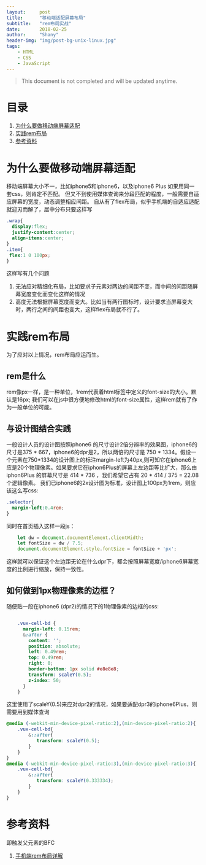 ```yaml
---
layout:     post
title:      "移动端适配屏幕布局"
subtitle:   "rem布局实战"
date:       2018-02-25
author:     "Shany"
header-img: "img/post-bg-unix-linux.jpg"
tags:
    - HTML
    - CSS 
    - JavaScript
---
```


> This document is not completed and will be updated anytime.


# 目录

1. [为什么要做移动端屏幕适配](#为什么要做移动端屏幕适配)
2. [实践rem布局](#实践rem布局)
3. [参考资料](#参考资料)


# 为什么要做移动端屏幕适配

移动端屏幕大小不一，比如iphone5和iphone6，以及iphone6 Plus 如果用同一套css，则肯定不匹配。
但又不到使用媒体查询来分段匹配的程度，一般需要自适应屏幕的宽度，动态调整相应间距。
自从有了flex布局，似乎手机端的自适应适配就迎刃而解了，居中分布只要这样写
```css
.wrap{
  display:flex;
  justify-content:center;
  align-items:center;
}
.item{
 flex:1 0 100px;
}
```
这样写有几个问题
1. 无法应对精细化布局，比如要求子元素对两边的间距不变，而中间的间距随屏幕宽度变化而变化这样的情况
2. 高度无法根据屏幕宽度而变大。比如当有两行图标时，设计要求当屏幕变大时，两行之间的间距也变大，这样flex布局就不行了。


# 实践rem布局

为了应对以上情况，rem布局应运而生。
## rem是什么
rem像px一样，是一种单位，1rem代表着html标签中定义的font-size的大小。默认是16px;
我们可以在js中很方便地修改html的font-size属性，这样rem就有了作为一般单位的可能。

## 与设计图结合实践
一般设计人员的设计图按照iphone6 的尺寸设计2倍分辨率的效果图，iphone6的尺寸是375 * 667，iphone6的dpr是2，所以两倍的尺寸是 750 * 1334。假设一个元素在750*1334的设计图上的标注margin-left为40px,则可知它在iphone6上应是20个物理像素。如果要求它在iphon6Plus的屏幕上左边距等比扩大，那么由iphon6Plus 的屏幕尺寸是 414 * 736 ，我们希望它占有 20 * 414 / 375 = 22.08 个逻辑像素。
我们已iphone6的2x设计图为标准，设计图上100px为1rem，则应该这么写css:
```css
.selector{
  margin-left:0.4rem;
}
```
同时在首页插入这样一段js：
```js
    let dw = document.documentElement.clientWidth;
    let fontSize = dw / 7.5;
    document.documentElement.style.fontSize = fontSize + 'px';
```
这样就可以保证这个左边距无论在什么dpr下，都会按照屏幕宽度/iphone6屏幕宽度的比例进行缩放，保持一致性。

## 如何做到1px物理像素的边框？

随便贴一段在iphone6  (dpr2)的情况下的1物理像素的边框的css:
```css

    .vux-cell-bd {
      margin-left: 0.15rem;
      &:after {
        content: '';
        position: absolute;
        left: 0.49rem;
        top: 0.49rem;
        right: 0;
        border-bottom: 1px solid #e8e8e8;
        transform: scaleY(0.5);
        z-index: 50;
      }
    }
```
这里使用了scaleY(0.5)来应对dpr2的情况，如果要适配dpr3的iphone6Plus，则需要用到媒体查询
```css
@media (-webkit-min-device-pixel-ratio:2),(min-device-pixel-ratio:2){
    .vux-cell-bd{
        &::after{
           transform: scaleY(0.5);
        }
    }
}
@media (-webkit-min-device-pixel-ratio:3),(min-device-pixel-ratio:3){
    .vux-cell-bd{
        &::after{
           transform: scaleY(0.333334);
        }
    }
}
```
# 参考资料
即触发父元素的BFC
1. [手机端rem布局详解](http://www.cnblogs.com/well-nice/p/5509589.html) 

